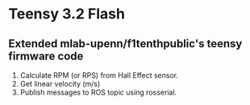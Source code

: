 # Teensy 3.2 Flash
## Extended mlab-upenn/f1tenthpublic's teensy firmware code
1. Calculate RPM (or RPS) from Hall Effect sensor.
2. Get linear velocity (m/s)
3. Publish messages to ROS topic using rosserial.
